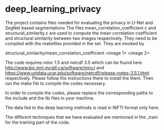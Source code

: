 # deep_learning_privacy
The project contains files needed for evaluating the privacy in U-Net and SegNet based segmentations
The files mean_correlation_coefficient.c and structural_similarity.c are used to compute the mean correlation coefficient and structural similarity between two
images respectively.  They need to be compiled with the makefiles provided in the set. They are invoked by

structural_similarity/mean_correlation_coefficient <image 1> <image 2>

The code requires minc 1.5 and netcdf 3.5 which can be found here http://www.bic.mni.mcgill.ca/software/minc/ and https://www.unidata.ucar.edu/software/netcdf/release-notes-3.5.1.html respectively.  Please follow the instructions there to install the them.  Then run the make file to compile the codes necessary.

In order to compile the codes, please replace the corresponding paths to the include and the lib files in your machine. 

The data fed to the deep learning methods is read in NIFTI format only here.

The different techniques that we have evaluated are mentioned in the _train for the training part of the code. 
